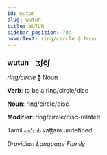 ```yaml
---
id: wutun
slug: wutun
title: WUTUN
sidebar_position: 784
hoverText: ring/circle § Noun
---
```


### wutun&emsp;<span kind="abugida">ʒʃc̃ʃ</span>

*ring/circle* **§** Noun

**Verb**: to be a ring/circle/disc

**Noun**: ring/circle/disc

**Modifier**: ring/circle/disc-related

Tamil வட்டம் vaṭṭam undefined

*Dravidian Language Family*